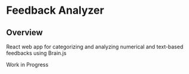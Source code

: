 # Feedback Analyzer

## Overview 

React web app for categorizing and analyzing numerical and text-based feedbacks using Brain.js

Work in Progress
